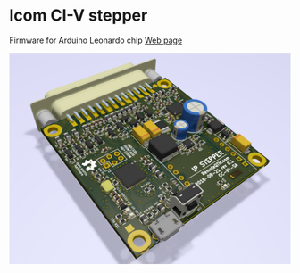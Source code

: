 # Icom CI-V stepper

Firmware for Arduino Leonardo chip
[Web page](https://remoteqth.com/civ-stepper.php)

![Hardware](stepper.png)

